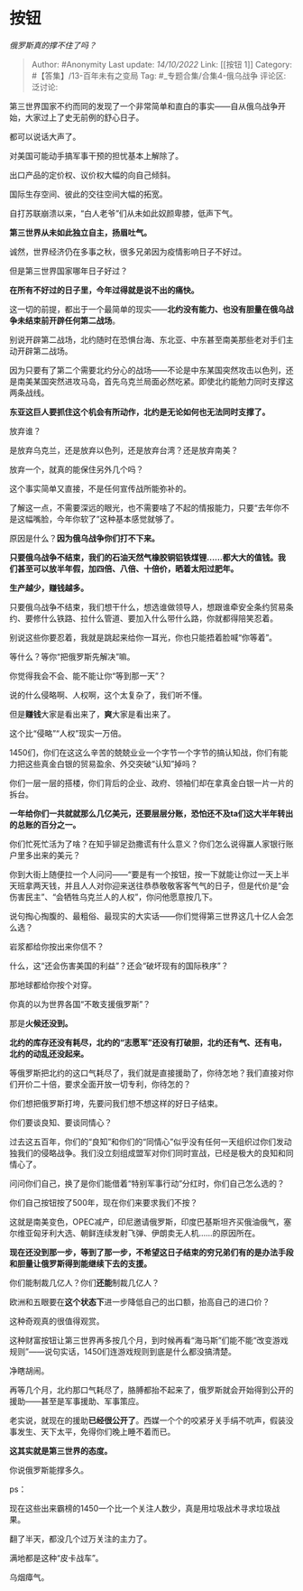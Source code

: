 # 按钮
*俄罗斯真的撑不住了吗？*

> Author: #Anonymity
> Last update: *14/10/2022*
> Link: [[按钮 1]]
> Category: #【答集】/13-百年未有之变局
> Tag: #_专题合集/合集4-俄乌战争
> 评论区:
> 泛讨论:

第三世界国家不约而同的发现了一个非常简单和直白的事实——自从俄乌战争开始，大家过上了史无前例的舒心日子。

都可以说话大声了。

对美国可能动手搞军事干预的担忧基本上解除了。

出口产品的定价权、议价权大幅的向自己倾斜。

国际生存空间、彼此的交往空间大幅的拓宽。

自打苏联崩溃以来，“白人老爷”们从未如此奴颜卑膝，低声下气。

**第三世界从未如此独立自主，扬眉吐气。**

诚然，世界经济仍在多事之秋，很多兄弟因为疫情影响日子不好过。

但是第三世界国家哪年日子好过？

**在所有不好过的日子里，今年过得就是说不出的痛快。**

这一切的前提，都出于一个最简单的现实——**北约没有能力、也没有胆量在俄乌战争未结束前开辟任何第二战场**。

别说开辟第二战场，北约随时在恐惧台海、东北亚、中东甚至南美那些老对手们主动开辟第二战场。

因为只要有了第二个需要北约分心的战场——不论是中东某国突然攻击以色列，还是南美某国突然进攻马岛，首先乌克兰局面必然吃紧。即使北约能勉力同时支撑这两条战线。

**东亚这巨人要抓住这个机会有所动作，北约是无论如何也无法同时支撑了。**

放弃谁？

是放弃乌克兰，还是放弃以色列，还是放弃台湾？还是放弃南美？

放弃一个，就真的能保住另外几个吗？

这个事实简单又直接，不是任何宣传战所能弥补的。

了解这一点，不需要深远的眼光，也不需要啥了不起的情报能力，只要“去年你不是这幅嘴脸，今年你软了”这种基本感觉就够了。

原因是什么？**因为俄乌战争你们打不下来。**

**只要俄乌战争不结束，我们的石油天然气橡胶铜铝铁煤锂……都大大的值钱。我们甚至可以放半年假，加四倍、八倍、十倍价，晒着太阳过肥年。**

**生产越少，赚钱越多。**

只要俄乌战争不结束，我们想干什么，想选谁做领导人，想跟谁牵安全条约贸易条约、要修什么铁路、拉什么管道、要加入什么带什么路，你就都得陪笑忍着。

别说这些你要忍着，我就是跳起来给你一耳光，你也只能捂着脸喊“你等着”。

等什么？等你“把俄罗斯先解决”嘛。

你觉得我会不会、能不能让你“等到那一天”？

说的什么侵略啊、人权啊，这个太复杂了，我们听不懂。

但是**赚钱**大家是看出来了，**爽**大家是看出来了。

这个比“侵略”“人权”现实一万倍。

1450们，你们在这这么辛苦的兢兢业业一个字节一个字节的搞认知战，你们有能力把这些真金白银的贸易盈余、外交突破“认知”掉吗？

你们一层一层的搭楼，你们背后的企业、政府、领袖们却在拿真金白银一片一片的拆台。

**一年给你们一共就就那么几亿美元，还要层层分账，恐怕还不及ta们这大半年转出的总账的百分之一。**

你们忙死忙活为了啥？在知乎铆足劲撒谎有什么意义？你们怎么说得赢人家银行账户里多出来的美元？

你到大街上随便拉一个人问问——“要是有一个按钮，按一下就能让你过一天上半天班拿两天钱，并且人人对你迎来送往恭恭敬敬客客气气的日子，但是代价是“会伤害民主”、“会牺牲乌克兰人的人权”，你问他愿意按几下。

说句掏心掏腹的、最粗俗、最现实的大实话——你们觉得第三世界这几十亿人会怎么选？

岩浆都给你按出来你信不？

什么，这“还会伤害美国的利益”？还会“破坏现有的国际秩序”？

那地球都给你按个对穿。

你真的以为世界各国“不敢支援俄罗斯”？

那是**火候还没到。**

**北约的库存还没有耗尽，北约的“志愿军”还没有打破胆，北约还有气、还有电，北约的动乱还没起来。**

等俄罗斯把北约的这口气耗尽了，我们就是直接援助了，你待怎地？我们直接对你们开价二十倍，要求全面开放一切专利，你待怎的？

你们想把俄罗斯打垮，先要问我们想不想这样的好日子结束。

你们要谈良知、要谈同情心？

过去这五百年，你们的“良知”和你们的“同情心”似乎没有任何一天组织过你们发动独我们的侵略战争。我们没立刻组成盟军对你们同时宣战，已经是极大的良知和同情心了。

问问你们自己，换了是你们能借着“特别军事行动”分红时，你们自己怎么选的？

你们自己按钮按了500年，现在你们来要求我们不按？

这就是南美变色，OPEC减产，印尼邀请俄罗斯，印度巴基斯坦齐买俄油俄气，塞尔维亚匈牙利大选、朝鲜连续发射飞弹、伊朗卖无人机……的原因所在。

**现在还没到那一步，等到了那一步，不希望这日子结束的穷兄弟们有的是办法手段和胆量让俄罗斯得到能继续下去的支援。**

你们能制裁几亿人？你们**还能**制裁几亿人？

欧洲和五眼要在**这个状态下**进一步降低自己的出口额，抬高自己的进口价？

这种奇观真的很值得观赏。

这种财富按钮让第三世界再多按几个月，到时候再看“海马斯”们能不能“改变游戏规则”——说句实话，1450们连游戏规则到底是什么都没搞清楚。

净瞎胡闹。

再等几个月，北约那口气耗尽了，胳膊都抬不起来了，俄罗斯就会开始得到公开的援助——甚至是军事援助、军事策应。

老实说，就现在的援助**已经很公开了**。西媒一个个的咬紧牙关手绢不吭声，假装没事发生、天下太平，免得你们晚上睡不着而已。

**这其实就是第三世界的态度。**

你说俄罗斯能撑多久。

ps：

现在这些出来霸榜的1450一个比一个关注人数少，真是用垃圾战术寻求垃圾战果。

翻了半天，都没几个过万关注的主力了。

满地都是这种“皮卡战车”。

乌烟瘴气。
